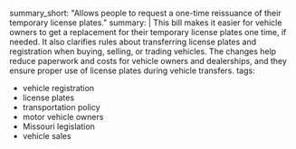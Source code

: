 summary_short: "Allows people to request a one-time reissuance of their temporary license plates."
summary: |
  This bill makes it easier for vehicle owners to get a replacement for their temporary license plates one time, if needed. It also clarifies rules about transferring license plates and registration when buying, selling, or trading vehicles. The changes help reduce paperwork and costs for vehicle owners and dealerships, and they ensure proper use of license plates during vehicle transfers.
tags:
  - vehicle registration
  - license plates
  - transportation policy
  - motor vehicle owners
  - Missouri legislation
  - vehicle sales
